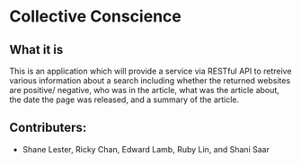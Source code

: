 # Collective Conscience

## What it is

This is an application which will provide a service via RESTful API
to retreive various information about a search including whether the
returned websites are positive/ negative, who was in the article, what
was the article about, the date the page was released, and a summary of
the article.


## Contributers:

- Shane Lester, Ricky Chan, Edward Lamb, Ruby Lin, and Shani Saar
